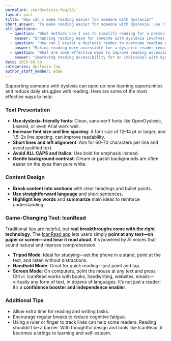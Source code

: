 ```yaml
---
permalink: /en/dyslexia-faq/15/
layout: post
title: "How can I make reading easier for someone with dyslexia?"
short_answer: "To make reading easier for someone with dyslexia, use clean fonts, increase spacing, simplify language, and provide assistive tools. One powerful option is IcanRead, an app that lets users point to any text and hear it read aloud with lifelike AI voices. It reduces reading fatigue and boosts comprehension—perfect for books, screens, and even handwriting."
alt_questions:
  - question: "What methods can I use to simplify reading for a person with dyslexia?"
    answer: "Enhancing reading ease for someone with dyslexia involves multiple strategies that reduce visual clutter and promote understanding. Begin by adjusting text presentation: use dyslexia-friendly fonts such as OpenDyslexic, Lexend, or Arial; increase the font size to 12–14 pt or more and apply 1.5–2x line spacing. Keep lines short with left alignment (60–70 characters per line) and avoid ALL CAPS or italics, opting for bold for emphasis instead. A gentle background with cream or pastel hues is recommended. Next, design content with clear sections, headings, bullet points, and concise language that highlights key words and summarizes main ideas. A breakthrough tool in this approach is IcanRead, an app that allows users to point at any text—whether in books, on screens, or even handwriting—and have it read aloud with lifelike AI voices. The app features various modes including Tripod, Handheld, and Screen Mode. Additionally, allow extra time for reading tasks, encourage regular breaks to reduce fatigue, and consider using a ruler or finger for line tracking, ensuring that reading becomes a bridge to improved learning and self-esteem."
  - question: "How can I assist a dyslexic reader to overcome reading difficulties?"
    answer: "Making reading more accessible for a dyslexic reader requires a blend of thoughtful design and innovative technology. Start by formatting text with clean, sans-serif fonts like OpenDyslexic, Lexend, or Arial; increase the font size (12–14 pt or larger) and set line spacing to 1.5–2 times the standard. Shorten line lengths to around 60–70 characters per line and choose left alignment over justified text. Avoid using ALL CAPS or italics, and instead use bold for emphasis, complemented by soft background colors such as cream or pastels. Organize content into clear sections with defined headings, bullet points, and straightforward language that highlights key terms and summarizes core ideas. Incorporating IcanRead can be transformative—it lets users point to any text on paper, screen, or in handwriting and have it read aloud with natural AI voices, offering modes like Tripod, Handheld, and Screen Mode. Finally, allocate extra time for reading, take regular breaks to minimize fatigue, and use a finger or ruler for tracking lines, thereby turning reading into a more confident and enjoyable experience."
  - question: "What are some effective ways to improve reading accessibility for someone with dyslexia?"
    answer: "Improving reading accessibility for an individual with dyslexia involves refining text presentation and utilizing advanced assistive technology. Use dyslexia-friendly fonts such as OpenDyslexic, Lexend, or Arial, and increase the font size to at least 12–14 pt with 1.5–2x line spacing. Aim for short lines (60–70 characters) and left alignment instead of justified text. Avoid ALL CAPS and italics; employ bold for emphasis and choose gentle, cream or pastel backgrounds to ease eye strain. Structure content with clear headings, bullet points, and concise sentences that emphasize key words and summarize main ideas. A critical asset in this process is IcanRead, an innovative app that allows users to simply point at any text—whether in books, on screens, or handwritten—and listen as it is read aloud by natural AI voices. The app offers different modes, including Tripod, Handheld, and Screen Mode, to suit various needs. In addition, allow extra time for reading, encourage regular breaks to avoid fatigue, and use a ruler or finger to track lines, making reading a supportive pathway to learning and self-confidence."
date: 2025-03-30
categories: dyslexia-faq
author_staff_member: adam
---
```


Supporting someone with dyslexia can open up new learning opportunities and reduce daily struggles with reading. Here are some of the most effective ways to help:

### Text Presentation
- **Use dyslexia-friendly fonts**: Clean, sans-serif fonts like OpenDyslexic, Lexend, or even Arial work well.
- **Increase font size and line spacing**: A font size of 12–14 pt or larger, and 1.5–2x line spacing, can improve readability.
- **Short lines and left alignment**: Aim for 60–70 characters per line and avoid justified text.
- **Avoid ALL CAPS and italics**: Use bold for emphasis instead.
- **Gentle background contrast**: Cream or pastel backgrounds are often easier on the eyes than pure white.

### Content Design
- **Break content into sections** with clear headings and bullet points.
- **Use straightforward language** and short sentences.
- **Highlight key words** and **summarize** main ideas to reinforce understanding.

### Game-Changing Tool: IcanRead
Traditional tips are helpful, but **real breakthroughs come with the right technology**. The [IcanRead app](https://www.icanread.io) lets users simply **point at any text—on paper or screen—and hear it read aloud**. It's powered by AI voices that sound natural and improve comprehension.
- **Tripod Mode**: Ideal for studying—set the phone in a stand, point at the text, and listen without distractions.
- **Handheld Mode**: Great for quick reading—just point and tap.
- **Screen Mode**: On computers, point the mouse at any text and press Ctrl+I.
IcanRead works with books, handwriting, websites, emails—virtually any form of text, in dozens of languages. It’s not just a reader; it’s a **confidence booster and independence enabler**.

### Additional Tips
- Allow extra time for reading and writing tasks.
- Encourage regular breaks to reduce cognitive fatigue.
- Using a ruler or finger to track lines can help some readers.
Reading shouldn’t be a barrier. With thoughtful design and tools like IcanRead, it becomes a bridge to learning and self-esteem.
